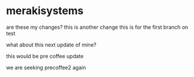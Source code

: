 # merakisystems

are these my changes?
this is another change
this is for the first branch on test

what about this next update of mine?

this would be pre coffee update

we are seeking precoffee2 again

